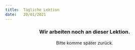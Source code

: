 ```yaml
---
title:  Tägliche Lektion
date:   20/01/2021
---
```


### <center>Wir arbeiten noch an dieser Lektion.</center>
<center>Bitte komme später zurück.</center>